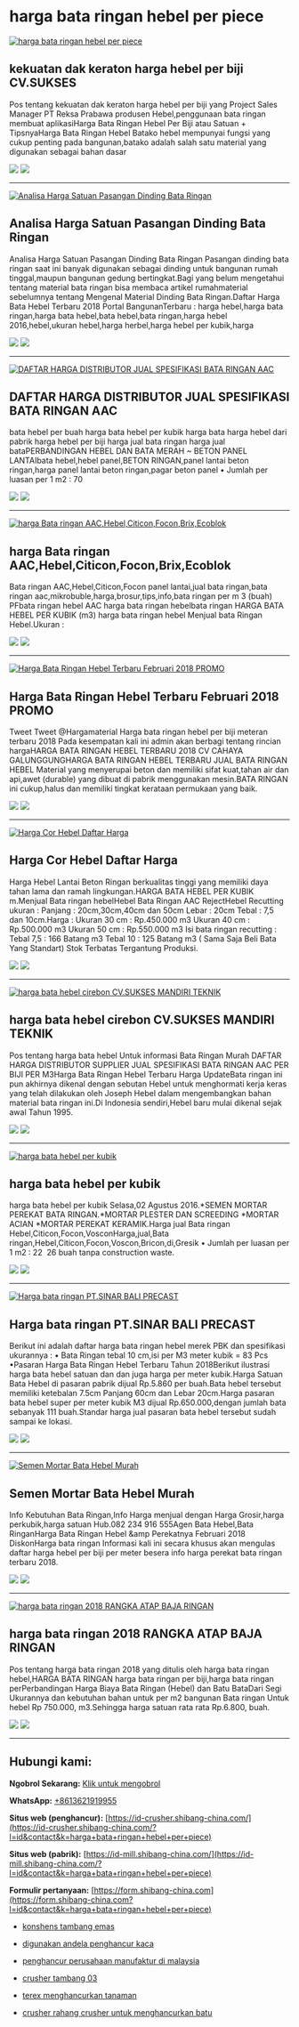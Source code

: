 # harga bata ringan hebel per piece

<a href="https://swt.shibang-china.com/?l=id&img&k=harga+bata+ringan+hebel+per+piece" target="_blank">![harga bata ringan hebel per piece](http://static.shibang-china.com/all-800x300/1042.jpg)</a>

## kekuatan dak keraton harga hebel per biji CV.SUKSES
Pos tentang kekuatan dak keraton harga hebel per biji yang Project Sales Manager PT Reksa Prabawa produsen Hebel,penggunaan bata ringan membuat aplikasiHarga Bata Ringan Hebel Per Biji atau Satuan + TipsnyaHarga Bata Ringan Hebel Batako hebel mempunyai fungsi yang cukup penting pada bangunan,batako adalah salah satu material yang digunakan sebagai bahan dasar


<a href="https://whatsapp.shibangsoft.com/WhatsApp.php" target="_blank" title="WhatsApp">![](http://static.shibang-china.com/icon/whatsapp.png)</a> <a href="https://swt.shibang-china.com/?l=id&icon&k=harga+bata+ringan+hebel+per+piece" target="_blank">![](http://static.shibang-china.com/icon/chat-id.png)</a>

---

<a href="https://swt.shibang-china.com/?l=id&img&k=harga+bata+ringan+hebel+per+piece" target="_blank">![Analisa Harga Satuan Pasangan Dinding Bata Ringan](http://static.shibang-china.com/all-800x300/140.jpg)</a>

## Analisa Harga Satuan Pasangan Dinding Bata Ringan
Analisa Harga Satuan Pasangan Dinding Bata Ringan Pasangan dinding bata ringan saat ini banyak digunakan sebagai dinding untuk bangunan rumah tinggal,maupun bangunan gedung bertingkat.Bagi yang belum mengetahui tentang material bata ringan bisa membaca artikel rumahmaterial sebelumnya tentang Mengenal Material Dinding Bata Ringan.Daftar Harga Bata Hebel Terbaru 2018 Portal BangunanTerbaru : harga hebel,harga bata ringan,harga bata hebel,bata hebel,bata ringan,harga hebel 2016,hebel,ukuran hebel,harga herbel,harga hebel per kubik,harga


<a href="https://whatsapp.shibangsoft.com/WhatsApp.php" target="_blank" title="WhatsApp">![](http://static.shibang-china.com/icon/whatsapp.png)</a> <a href="https://swt.shibang-china.com/?l=id&icon&k=harga+bata+ringan+hebel+per+piece" target="_blank">![](http://static.shibang-china.com/icon/chat-id.png)</a>

---

<a href="https://swt.shibang-china.com/?l=id&img&k=harga+bata+ringan+hebel+per+piece" target="_blank">![DAFTAR HARGA DISTRIBUTOR JUAL SPESIFIKASI BATA RINGAN AAC](http://static.shibang-china.com/all-800x300/532.jpg)</a>

## DAFTAR HARGA DISTRIBUTOR JUAL SPESIFIKASI BATA RINGAN AAC
bata hebel per buah harga bata hebel per kubik harga bata harga hebel dari pabrik harga hebel per biji harga jual bata ringan harga jual bataPERBANDINGAN HEBEL DAN BATA MERAH ~ BETON PANEL LANTAIbata hebel,hebel panel,BETON RINGAN,panel lantai beton ringan,harga panel lantai beton ringan,pagar beton panel • Jumlah per luasan per 1 m2 : 70


<a href="https://whatsapp.shibangsoft.com/WhatsApp.php" target="_blank" title="WhatsApp">![](http://static.shibang-china.com/icon/whatsapp.png)</a> <a href="https://swt.shibang-china.com/?l=id&icon&k=harga+bata+ringan+hebel+per+piece" target="_blank">![](http://static.shibang-china.com/icon/chat-id.png)</a>

---

<a href="https://swt.shibang-china.com/?l=id&img&k=harga+bata+ringan+hebel+per+piece" target="_blank">![harga Bata ringan AAC,Hebel,Citicon,Focon,Brix,Ecoblok](http://static.shibang-china.com/all-800x300/1447.jpg)</a>

## harga Bata ringan AAC,Hebel,Citicon,Focon,Brix,Ecoblok
Bata ringan AAC,Hebel,Citicon,Focon panel lantai,jual bata ringan,bata ringan aac,mikrobuble,harga,brosur,tips,info,bata ringan per m 3 (buah) PFbata ringan hebel AAC harga bata ringan hebelbata ringan HARGA BATA HEBEL PER KUBIK (m3) harga bata ringan hebel Menjual bata Ringan Hebel.Ukuran :


<a href="https://whatsapp.shibangsoft.com/WhatsApp.php" target="_blank" title="WhatsApp">![](http://static.shibang-china.com/icon/whatsapp.png)</a> <a href="https://swt.shibang-china.com/?l=id&icon&k=harga+bata+ringan+hebel+per+piece" target="_blank">![](http://static.shibang-china.com/icon/chat-id.png)</a>

---

<a href="https://swt.shibang-china.com/?l=id&img&k=harga+bata+ringan+hebel+per+piece" target="_blank">![Harga Bata Ringan Hebel Terbaru Februari 2018 PROMO](http://static.shibang-china.com/all-800x300/557.jpg)</a>

## Harga Bata Ringan Hebel Terbaru Februari 2018 PROMO
Tweet Tweet @Hargamaterial Harga bata ringan hebel per biji meteran terbaru 2018 Pada kesempatan kali ini admin akan berbagi tentang rincian hargaHARGA BATA RINGAN HEBEL TERBARU 2018 CV CAHAYA GALUNGGUNGHARGA BATA RINGAN HEBEL TERBARU JUAL BATA RINGAN HEBEL Material yang menyerupai beton dan memiliki sifat kuat,tahan air dan api,awet (durable) yang dibuat di pabrik menggunakan mesin.BATA RINGAN ini cukup,halus dan memiliki tingkat kerataan permukaan yang baik.


<a href="https://whatsapp.shibangsoft.com/WhatsApp.php" target="_blank" title="WhatsApp">![](http://static.shibang-china.com/icon/whatsapp.png)</a> <a href="https://swt.shibang-china.com/?l=id&icon&k=harga+bata+ringan+hebel+per+piece" target="_blank">![](http://static.shibang-china.com/icon/chat-id.png)</a>

---

<a href="https://swt.shibang-china.com/?l=id&img&k=harga+bata+ringan+hebel+per+piece" target="_blank">![Harga Cor Hebel Daftar Harga](http://static.shibang-china.com/all-800x300/724.jpg)</a>

## Harga Cor Hebel Daftar Harga
Harga Hebel Lantai Beton Ringan berkualitas tinggi yang memiliki daya tahan lama dan ramah lingkungan.HARGA BATA HEBEL PER KUBIK m.Menjual Bata ringan hebelHebel Bata Ringan AAC RejectHebel Recutting ukuran : Panjang : 20cm,30cm,40cm dan 50cm Lebar : 20cm Tebal : 7,5 dan 10cm.Harga : Ukuran 30 cm : Rp.450.000 m3 Ukuran 40 cm : Rp.500.000 m3 Ukuran 50 cm : Rp.550.000 m3 Isi bata ringan recutting : Tebal 7,5 : 166 Batang m3 Tebal 10 : 125 Batang m3 ( Sama Saja Beli Bata Yang Standart) Stok Terbatas Tergantung Produksi.


<a href="https://whatsapp.shibangsoft.com/WhatsApp.php" target="_blank" title="WhatsApp">![](http://static.shibang-china.com/icon/whatsapp.png)</a> <a href="https://swt.shibang-china.com/?l=id&icon&k=harga+bata+ringan+hebel+per+piece" target="_blank">![](http://static.shibang-china.com/icon/chat-id.png)</a>

---

<a href="https://swt.shibang-china.com/?l=id&img&k=harga+bata+ringan+hebel+per+piece" target="_blank">![harga bata hebel cirebon CV.SUKSES MANDIRI TEKNIK](http://static.shibang-china.com/all-800x300/482.jpg)</a>

## harga bata hebel cirebon CV.SUKSES MANDIRI TEKNIK
Pos tentang harga bata hebel Untuk informasi Bata Ringan Murah DAFTAR HARGA DISTRIBUTOR SUPPLIER JUAL SPESIFIKASI BATA RINGAN AAC PER BIJI PER M3Harga Bata Ringan Hebel Terbaru Harga UpdateBata ringan ini pun akhirnya dikenal dengan sebutan Hebel untuk menghormati kerja keras yang telah dilakukan oleh Joseph Hebel dalam mengembangkan bahan material bata ringan ini.Di Indonesia sendiri,Hebel baru mulai dikenal sejak awal Tahun 1995.


<a href="https://whatsapp.shibangsoft.com/WhatsApp.php" target="_blank" title="WhatsApp">![](http://static.shibang-china.com/icon/whatsapp.png)</a> <a href="https://swt.shibang-china.com/?l=id&icon&k=harga+bata+ringan+hebel+per+piece" target="_blank">![](http://static.shibang-china.com/icon/chat-id.png)</a>

---

<a href="https://swt.shibang-china.com/?l=id&img&k=harga+bata+ringan+hebel+per+piece" target="_blank">![harga bata hebel per kubik](http://static.shibang-china.com/all-800x300/472.jpg)</a>

## harga bata hebel per kubik
harga bata hebel per kubik Selasa,02 Agustus 2016.*SEMEN MORTAR PEREKAT BATA RINGAN.*MORTAR PLESTER DAN SCREEDING *MORTAR ACIAN *MORTAR PEREKAT KERAMIK.Harga jual Bata ringan Hebel,Citicon,Focon,VosconHarga,jual,Bata ringan,Hebel,Citicon,Focon,Voscon,Bricon,di,Gresik • Jumlah per luasan per 1 m2 : 22 ­ 26 buah tanpa construction waste.


<a href="https://whatsapp.shibangsoft.com/WhatsApp.php" target="_blank" title="WhatsApp">![](http://static.shibang-china.com/icon/whatsapp.png)</a> <a href="https://swt.shibang-china.com/?l=id&icon&k=harga+bata+ringan+hebel+per+piece" target="_blank">![](http://static.shibang-china.com/icon/chat-id.png)</a>

---

<a href="https://swt.shibang-china.com/?l=id&img&k=harga+bata+ringan+hebel+per+piece" target="_blank">![Harga bata ringan PT.SINAR BALI PRECAST](http://static.shibang-china.com/all-800x300/841.jpg)</a>

## Harga bata ringan PT.SINAR BALI PRECAST
Berikut ini adalah daftar harga bata ringan hebel merek PBK dan spesifikasi ukurannya : • Bata Ringan tebal 10 cm,isi per M3 meter kubik = 83 Pcs •Pasaran Harga Bata Ringan Hebel Terbaru Tahun 2018Berikut ilustrasi harga bata hebel satuan dan dan juga harga per meter kubik.Harga Satuan Bata Hebel di pasaran pabrik dijual Rp.5.860 per buah.Bata hebel tersebut memiliki ketebalan 7.5cm Panjang 60cm dan Lebar 20cm.Harga pasaran bata hebel super per meter kubik M3 dijual Rp.650.000,dengan jumlah bata sebanyak 111 buah.Standar harga jual pasaran bata hebel tersebut sudah sampai ke lokasi.


<a href="https://whatsapp.shibangsoft.com/WhatsApp.php" target="_blank" title="WhatsApp">![](http://static.shibang-china.com/icon/whatsapp.png)</a> <a href="https://swt.shibang-china.com/?l=id&icon&k=harga+bata+ringan+hebel+per+piece" target="_blank">![](http://static.shibang-china.com/icon/chat-id.png)</a>

---

<a href="https://swt.shibang-china.com/?l=id&img&k=harga+bata+ringan+hebel+per+piece" target="_blank">![Semen Mortar Bata Hebel Murah](http://static.shibang-china.com/all-800x300/206.jpg)</a>

## Semen Mortar Bata Hebel Murah
Info Kebutuhan Bata Ringan,Info Harga menjual dengan Harga Grosir,harga perkubik,harga satuan Hub.082 234 916 555Agen Bata Hebel,Bata RinganHarga Bata Ringan Hebel &amp Perekatnya Februari 2018 DiskonHarga bata ringan Informasi kali ini secara khusus akan mengulas daftar harga hebel per biji per meter besera info harga perekat bata ringan terbaru 2018.


<a href="https://whatsapp.shibangsoft.com/WhatsApp.php" target="_blank" title="WhatsApp">![](http://static.shibang-china.com/icon/whatsapp.png)</a> <a href="https://swt.shibang-china.com/?l=id&icon&k=harga+bata+ringan+hebel+per+piece" target="_blank">![](http://static.shibang-china.com/icon/chat-id.png)</a>

---

<a href="https://swt.shibang-china.com/?l=id&img&k=harga+bata+ringan+hebel+per+piece" target="_blank">![harga bata ringan 2018 RANGKA ATAP BAJA RINGAN](http://static.shibang-china.com/all-800x300/447.jpg)</a>

## harga bata ringan 2018 RANGKA ATAP BAJA RINGAN
Pos tentang harga bata ringan 2018 yang ditulis oleh harga bata ringan hebel,HARGA BATA RINGAN harga bata ringan per biji,harga bata ringan perPerbandingan Harga Biaya Bata Ringan (Hebel) dan Batu BataDari Segi Ukurannya dan kebutuhan bahan untuk per m2 bangunan Bata ringan Untuk hebel Rp 750.000, m3.Sehingga harga satuan rata rata Rp.6.800, buah.


<a href="https://whatsapp.shibangsoft.com/WhatsApp.php" target="_blank" title="WhatsApp">![](http://static.shibang-china.com/icon/whatsapp.png)</a> <a href="https://swt.shibang-china.com/?l=id&icon&k=harga+bata+ringan+hebel+per+piece" target="_blank">![](http://static.shibang-china.com/icon/chat-id.png)</a>

---
## Hubungi kami:

**Ngobrol Sekarang:** [Klik untuk mengobrol](https://swt.shibang-china.com?l=id&contact&k=harga+bata+ringan+hebel+per+piece)

**WhatsApp:**  [+8613621919955](https://whatsapp.shibangsoft.com/WhatsApp.php)

**Situs web (penghancur):** [https://id-crusher.shibang-china.com/](https://id-crusher.shibang-china.com/?l=id&contact&k=harga+bata+ringan+hebel+per+piece)

**Situs web (pabrik):** [https://id-mill.shibang-china.com/](https://id-mill.shibang-china.com/?l=id&contact&k=harga+bata+ringan+hebel+per+piece)

**Formulir pertanyaan:** [https://form.shibang-china.com](https://form.shibang-china.com?l=id&contact&k=harga+bata+ringan+hebel+per+piece)

* [konshens tambang emas](../43/konshens%20tambang%20emas.md)

* [digunakan andela penghancur kaca](../46/digunakan%20andela%20penghancur%20kaca.md)

* [penghancur perusahaan manufaktur di malaysia](../42/penghancur%20perusahaan%20manufaktur%20di%20malaysia.md)

* [crusher tambang 03](../48/crusher%20tambang%2003.md)

* [terex menghancurkan tanaman](../41/terex%20menghancurkan%20tanaman.md)

* [crusher rahang crusher untuk menghancurkan batu](../49/crusher%20rahang%20crusher%20untuk%20menghancurkan%20batu.md)